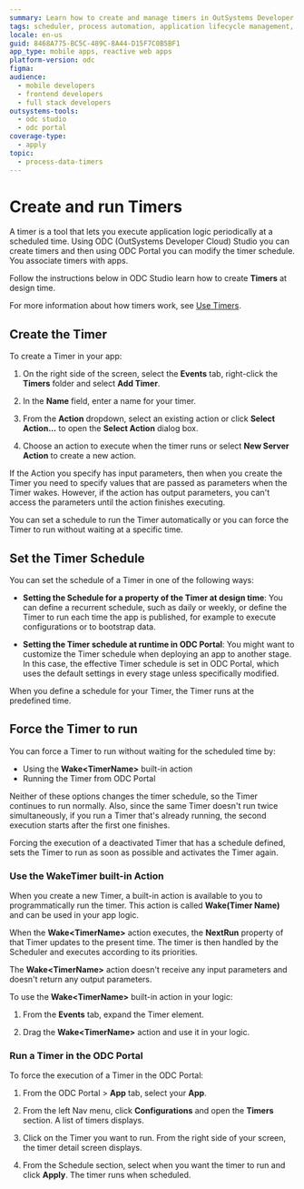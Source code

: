 ```yaml
---
summary: Learn how to create and manage timers in OutSystems Developer Cloud (ODC) to execute application logic periodically.
tags: scheduler, process automation, application lifecycle management, periodic tasks, cloud development
locale: en-us
guid: 8468A775-BC5C-489C-8A44-D15F7C0B5BF1
app_type: mobile apps, reactive web apps
platform-version: odc
figma:
audience:
  - mobile developers
  - frontend developers
  - full stack developers
outsystems-tools:
  - odc studio
  - odc portal
coverage-type:
  - apply
topic:
  - process-data-timers
---
```


# Create and run Timers

A timer is a tool that lets you execute application logic periodically at a scheduled time. Using  ODC (OutSystems Developer Cloud) Studio you can create timers and then using ODC Portal you can modify the timer schedule. You associate timers with apps.

Follow the instructions below in ODC Studio learn how to create **Timers** at design time.

For more information about how timers work, see  [Use Timers](intro.md).

## Create the Timer

To create a Timer in your app:

1. On the right side of the screen, select the **Events** tab, right-click the **Timers** folder and select **Add Timer**.

1. In the **Name** field, enter a name for your timer.

1. From the **Action** dropdown, select an existing action or click **Select Action...** to open the **Select Action** dialog box.

1. Choose an action to execute when the timer runs or select  **New Server Action** to create a new action.

If the Action you specify has input parameters, then when you create the Timer you need to specify values that are passed as parameters when the Timer wakes. However, if the action has output parameters, you can't access the parameters until the action finishes executing.

You can set a schedule to run the Timer automatically or you can force the Timer to run without waiting at a specific time.

## Set the Timer Schedule

You can set the schedule of a Timer in one of the following ways:

* **Setting the Schedule for a property of the Timer at design time**: You can define a recurrent schedule, such as daily or weekly, or define the Timer to run each time the app is published, for example to execute configurations or to bootstrap data.

* **Setting the Timer schedule at runtime in ODC Portal**: You might want to customize the Timer schedule when deploying an app to another stage. In this case, the effective Timer schedule is set in ODC Portal, which uses the default settings in every stage unless specifically modified. 

When you define a schedule for your Timer, the Timer runs at the predefined time.

## Force the Timer to run

You can force a Timer to run without waiting for the scheduled time by:

* Using the **Wake&lt;TimerName&gt;** built-in action
* Running the Timer from ODC Portal

Neither of these options changes the timer schedule, so the Timer continues to run normally. Also, since the same Timer doesn't run twice simultaneously, if you run a Timer that's already running, the second execution starts after the first one finishes.

<div class="info" markdown="1">

Forcing the execution of a deactivated Timer that has a schedule defined, sets the Timer to run as soon as possible and activates the Timer again.

</div>

### Use the WakeTimer built-in Action

When you create a new Timer, a built-in action is available to you to programmatically run the timer. This action is called **Wake(Timer Name)** and can be used in your app logic.

When the **Wake&lt;TimerName&gt;** action executes, the **NextRun** property of that Timer updates to the present time. The timer is then handled by the Scheduler and executes according to its priorities.

The **Wake&lt;TimerName&gt;** action doesn't receive any input parameters and doesn't return any output parameters.

To use the **Wake&lt;TimerName&gt;** built-in action in your logic:

1. From  the **Events** tab, expand the Timer element.
   
1. Drag the **Wake&lt;TimerName&gt;** action and use it in your logic.

### Run a Timer in the ODC Portal

To force the execution of a Timer in the ODC Portal:

1. From the ODC Portal > **App** tab, select your **App**.

1. From the left Nav menu, click **Configurations** and open the **Timers** section. A list of timers displays.

1. Click on the Timer you want to run. From the right side of your screen, the timer detail screen displays.

1. From the Schedule section, select when you want the timer to run and click **Apply**. The timer runs when scheduled.  


